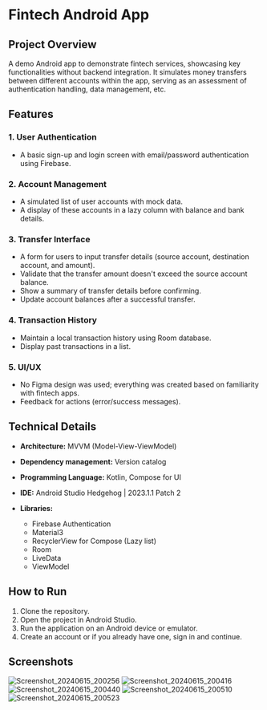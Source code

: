 # Fintech Android App

## Project Overview

A demo Android app to demonstrate fintech services, showcasing key functionalities without backend integration. It simulates money transfers between different accounts within the app, serving as an assessment of authentication handling, data management, etc.

## Features

### 1. User Authentication

- A basic sign-up and login screen with email/password authentication using Firebase.

### 2. Account Management

- A simulated list of user accounts with mock data.
- A display of these accounts in a lazy column with balance and bank details.

### 3. Transfer Interface

- A form for users to input transfer details (source account, destination account, and amount).
- Validate that the transfer amount doesn't exceed the source account balance.
- Show a summary of transfer details before confirming.
- Update account balances after a successful transfer.

### 4. Transaction History

- Maintain a local transaction history using Room database.
- Display past transactions in a list.

### 5. UI/UX

- No Figma design was used; everything was created based on familiarity with fintech apps.
- Feedback for actions (error/success messages).

## Technical Details

- **Architecture:** MVVM (Model-View-ViewModel)
- **Dependency management:** Version catalog
- **Programming Language:** Kotlin, Compose for UI
- **IDE:** Android Studio Hedgehog | 2023.1.1 Patch 2

- **Libraries:**
  - Firebase Authentication
  - Material3
  - RecyclerView for Compose (Lazy list)
  - Room
  - LiveData
  - ViewModel

## How to Run

1. Clone the repository.
2. Open the project in Android Studio.
3. Run the application on an Android device or emulator.
4. Create an account or if you already have one, sign in and continue.

## Screenshots

![Screenshot_20240615_200256](https://github.com/RotimiDev/demo-fintech-app/assets/92338525/d8870b6a-e685-4a3d-8ec4-990c21f0bbe0)
![Screenshot_20240615_200416](https://github.com/RotimiDev/demo-fintech-app/assets/92338525/0ac3b3eb-9853-48ae-b8ae-62a3b196ca23)
![Screenshot_20240615_200440](https://github.com/RotimiDev/demo-fintech-app/assets/92338525/42d0828c-d5ed-4d3b-a365-8ae84821c15e)
![Screenshot_20240615_200510](https://github.com/RotimiDev/demo-fintech-app/assets/92338525/f034610f-32d8-4d07-9976-f853eaf26d06)
![Screenshot_20240615_200523](https://github.com/RotimiDev/demo-fintech-app/assets/92338525/16218d58-6978-434f-8664-911a32d5419f)

